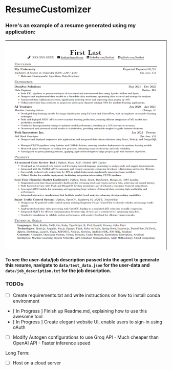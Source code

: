 # ResumeCustomizer

### Here's an example of a resume generated using my application:
![image](imgs/image.png)

#### To see the user-data/job description passed into the agent to generate this resume, navigate to `data/test_data.json` for the user-data and `data/job_description.txt` for the job description.

### TODOs
- [ ] Create requirements.txt and write instructions on how to install conda environment
- [ In Progress ] Finish up Readme.md, explaining how to use this awesome tool
- [ In Progress ] Create elegant website UI, enable users to sign-in using oAuth
- [ ] Modify Autogen configurations to use Groq API
      - Much cheaper than OpenAI API
      - Faster inference speed

Long Term:
- [ ] Host on a cloud server 
